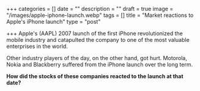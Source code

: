 +++
categories = []
date = ""
description = ""
draft = true
image = "/images/apple-iphone-launch.webp"
tags = []
title = "Market reactions to Apple's iPhone launch"
type = "post"

+++
Apple's (AAPL) 2007 launch of the first iPhone revolutionized the mobile industry and catapulted the company to one of the most valuable enterprises in the world.

Other industry players of the day, on the other hand, got hurt. Motorola, Nokia and Blackberry suffered from the iPhone launch over the long term.

**How did the stocks of these companies reacted to the launch at that date?**